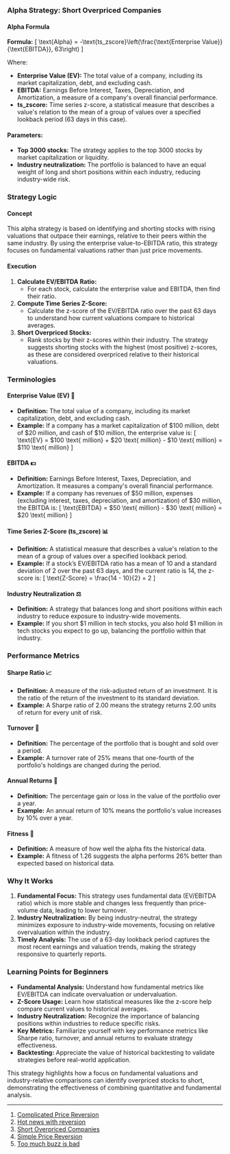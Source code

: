 ### Alpha Strategy: Short Overpriced Companies

#### Alpha Formula
**Formula:**
\[ \text{Alpha} = -\text{ts\_zscore}\left(\frac{\text{Enterprise Value}}{\text{EBITDA}}, 63\right) \]

Where:
- **Enterprise Value (EV):** The total value of a company, including its market capitalization, debt, and excluding cash.
- **EBITDA:** Earnings Before Interest, Taxes, Depreciation, and Amortization, a measure of a company's overall financial performance.
- **ts_zscore:** Time series z-score, a statistical measure that describes a value's relation to the mean of a group of values over a specified lookback period (63 days in this case).

#### Parameters:
- **Top 3000 stocks:** The strategy applies to the top 3000 stocks by market capitalization or liquidity.
- **Industry neutralization:** The portfolio is balanced to have an equal weight of long and short positions within each industry, reducing industry-wide risk.

### Strategy Logic

#### Concept
This alpha strategy is based on identifying and shorting stocks with rising valuations that outpace their earnings, relative to their peers within the same industry. By using the enterprise value-to-EBITDA ratio, this strategy focuses on fundamental valuations rather than just price movements.

#### Execution
1. **Calculate EV/EBITDA Ratio:**
   - For each stock, calculate the enterprise value and EBITDA, then find their ratio.
2. **Compute Time Series Z-Score:**
   - Calculate the z-score of the EV/EBITDA ratio over the past 63 days to understand how current valuations compare to historical averages.
3. **Short Overpriced Stocks:**
   - Rank stocks by their z-scores within their industry. The strategy suggests shorting stocks with the highest (most positive) z-scores, as these are considered overpriced relative to their historical valuations.

### Terminologies

#### Enterprise Value (EV) 💼
- **Definition:** The total value of a company, including its market capitalization, debt, and excluding cash.
- **Example:** If a company has a market capitalization of $100 million, debt of $20 million, and cash of $10 million, the enterprise value is:
  \[ \text{EV} = \$100 \text{ million} + \$20 \text{ million} - \$10 \text{ million} = \$110 \text{ million} \]

#### EBITDA 💵
- **Definition:** Earnings Before Interest, Taxes, Depreciation, and Amortization. It measures a company's overall financial performance.
- **Example:** If a company has revenues of $50 million, expenses (excluding interest, taxes, depreciation, and amortization) of $30 million, the EBITDA is:
  \[ \text{EBITDA} = \$50 \text{ million} - \$30 \text{ million} = \$20 \text{ million} \]

#### Time Series Z-Score (ts_zscore) 📊
- **Definition:** A statistical measure that describes a value's relation to the mean of a group of values over a specified lookback period.
- **Example:** If a stock’s EV/EBITDA ratio has a mean of 10 and a standard deviation of 2 over the past 63 days, and the current ratio is 14, the z-score is:
  \[ \text{Z-Score} = \frac{14 - 10}{2} = 2 \]

#### Industry Neutralization ⚖️
- **Definition:** A strategy that balances long and short positions within each industry to reduce exposure to industry-wide movements.
- **Example:** If you short $1 million in tech stocks, you also hold $1 million in tech stocks you expect to go up, balancing the portfolio within that industry.

### Performance Metrics

#### Sharpe Ratio 📈
- **Definition:** A measure of the risk-adjusted return of an investment. It is the ratio of the return of the investment to its standard deviation.
- **Example:** A Sharpe ratio of 2.00 means the strategy returns 2.00 units of return for every unit of risk.

#### Turnover 🔄
- **Definition:** The percentage of the portfolio that is bought and sold over a period.
- **Example:** A turnover rate of 25% means that one-fourth of the portfolio's holdings are changed during the period.

#### Annual Returns 📅
- **Definition:** The percentage gain or loss in the value of the portfolio over a year.
- **Example:** An annual return of 10% means the portfolio's value increases by 10% over a year.

#### Fitness 💪
- **Definition:** A measure of how well the alpha fits the historical data.
- **Example:** A fitness of 1.26 suggests the alpha performs 26% better than expected based on historical data.

### Why It Works
1. **Fundamental Focus:** This strategy uses fundamental data (EV/EBITDA ratio) which is more stable and changes less frequently than price-volume data, leading to lower turnover.
2. **Industry Neutralization:** By being industry-neutral, the strategy minimizes exposure to industry-wide movements, focusing on relative overvaluation within the industry.
3. **Timely Analysis:** The use of a 63-day lookback period captures the most recent earnings and valuation trends, making the strategy responsive to quarterly reports.

### Learning Points for Beginners
- **Fundamental Analysis:** Understand how fundamental metrics like EV/EBITDA can indicate overvaluation or undervaluation.
- **Z-Score Usage:** Learn how statistical measures like the z-score help compare current values to historical averages.
- **Industry Neutralization:** Recognize the importance of balancing positions within industries to reduce specific risks.
- **Key Metrics:** Familiarize yourself with key performance metrics like Sharpe ratio, turnover, and annual returns to evaluate strategy effectiveness.
- **Backtesting:** Appreciate the value of historical backtesting to validate strategies before real-world application.

This strategy highlights how a focus on fundamental valuations and industry-relative comparisons can identify overpriced stocks to short, demonstrating the effectiveness of combining quantitative and fundamental analysis.

---

1. [Complicated Price Reversion](https://github.com/aditya-saxena-7/basic-world-quant-alphas/blob/main/Complicated%20Price%20Reversion.md)
2. [Hot news with reversion](https://github.com/aditya-saxena-7/basic-world-quant-alphas/blob/main/Hot%20news%20with%20reversion.md)
3. [Short Overpriced Companies](https://github.com/aditya-saxena-7/basic-world-quant-alphas/blob/main/Short%20Overpriced%20Companies.md)
4. [Simple Price Reversion](https://github.com/aditya-saxena-7/basic-world-quant-alphas/blob/main/Simple%20Price%20Reversion.md)
5. [Too much buzz is bad](https://github.com/aditya-saxena-7/basic-world-quant-alphas/blob/main/Too%20much%20buzz%20is%20bad.md)
